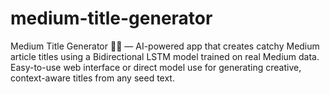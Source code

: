 # medium-title-generator
Medium Title Generator 🚀📝 — AI-powered app that creates catchy Medium article titles using a Bidirectional LSTM model trained on real Medium data. Easy-to-use web interface or direct model use for generating creative, context-aware titles from any seed text.
